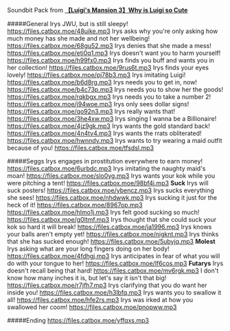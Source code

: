 Soundbit Pack from [**【Luigi's Mansion 3】Why is Luigi so Cute**](https://www.youtube.com/watch?v=8G8hAIi_Hfk)

#####General
Irys JWU, but is still sleepy!
https://files.catbox.moe/48uike.mp3
Irys asks why you're only asking how much money has she made and not her wellbeing!
https://files.catbox.moe/68gu52.mp3
Irys denies that she made a mess!
https://files.catbox.moe/eti0q1.mp3
Irys doesn't want you to harm yourself!
https://files.catbox.moe/h99fx0.mp3
Irys finds you buff and wants you in her collection!
https://files.catbox.moe/9rus6t.mp3
Irys finds your eyes lovely!
https://files.catbox.moe/pj78b3.mp3
Irys imitating Luigi!
https://files.catbox.moe/b6d8rg.mp3
Irys needs you to get in, now!
https://files.catbox.moe/b4c73p.mp3
Irys needs you to show her the goods!
https://files.catbox.moe/rqkbgx.mp3
Irys needs you to take a number 2!
https://files.catbox.moe/j94woe.mp3
Irys only sees dollar signs!
https://files.catbox.moe/qo92n3.mp3
Irys really wants that!
https://files.catbox.moe/3he4xw.mp3
Irys singing I wanna be a Billionaire!
https://files.catbox.moe/4jz9gk.mp3
Irys wants the gold standard back!
https://files.catbox.moe/4n4tv4.mp3
Irys wants the rrats obliterated!
https://files.catbox.moe/hwnndy.mp3
Irys wants to try wearing a maid outfit because of you!
https://files.catbox.moe/tfsdsl.mp3

#####Seggs
Irys engages in prostitution everywhere to earn money!
https://files.catbox.moe/6urbdc.mp3
Irys imitating the naughty maid's moan!
https://files.catbox.moe/slo0yg.mp3
Irys wants your kok while you were pitching a tent!
https://files.catbox.moe/98bf4i.mp3
**Suck**
Irys will suck posters!
https://files.catbox.moe/ybencz.mp3
Irys sucks everything she sees!
https://files.catbox.moe/nhdwwk.mp3
Irys sucking it just for the heck of it!
https://files.catbox.moe/8967op.mp3
https://files.catbox.moe/hlmo1j.mp3
Irys felt good sucking so much!
https://files.catbox.moe/g0ltmf.mp3
Irys thought that she could suck your kok so hard it will break!
https://files.catbox.moe/ja1996.mp3
Irys knows your balls aren't empty yet!
https://files.catbox.moe/nigknt.mp3
Irys thinks that she has sucked enough!
https://files.catbox.moe/5ubyjq.mp3
**Molest**
Irys asking what are your long fingers doing on her body!
https://files.catbox.moe/4fdhgj.mp3
Irys anticipates in fear of what you will do with your tongue to her!
https://files.catbox.moe/lf6cos.mp3
**Futarys**
Irys doesn't recall being that hard!
https://files.catbox.moe/mv6rgk.mp3
I don't know how many inches it is, but let's say it isn't that big!
https://files.catbox.moe/r7jfh7.mp3
Irys clarifying that you do want her inside you!
https://files.catbox.moe/h3lbfq.mp3
Irys wants you to swallow it all!
https://files.catbox.moe/hfe2rs.mp3
Irys was irked at how you swallowed her coom!
https://files.catbox.moe/pnopww.mp3

#####Ending
https://files.catbox.moe/yffqxs.mp3